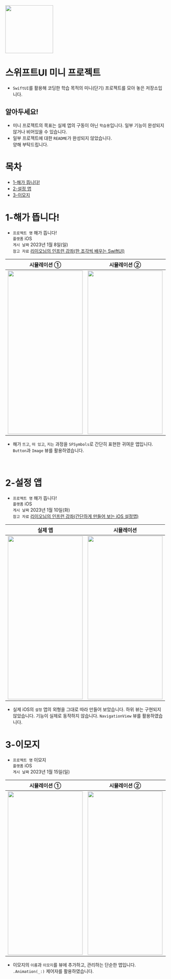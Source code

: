 <img src="https://user-images.githubusercontent.com/21079970/211797254-babc20dc-10c1-4edd-8ce2-56b1e6ee497c.png" align="center" width="150" height="150">

# 스위프트UI 미니 프로젝트
* `SwiftUI`를 활용해 코딩한 학습 목적의 미니(단기) 프로젝트를 모아 놓은 저장소입니다.

## 알아두세요!
* 미니 프로젝트의 목표는 실제 앱의 구동이 아닌 `학습용`입니다. 일부 기능이 완성되지 않거나 비어있을 수 있습니다.
* 일부 프로젝트에 대한 `README`가 완성되지 않았습니다.<br>양해 부탁드립니다.

# 목차
* [1-해가 뜹니다!](/1-sunrise)
* [2-설정 앱](/2-setting)
* [3-이모지](/3-emoji)

# 1-해가 뜹니다!
* `프로젝트 명` 해가 뜹니다!<br>`플랫폼` iOS<br>`게시 날짜` 2023년 1월 8일(일)<br>`참고 자료` [리이오님의 인프런 강좌(한 조각씩 배우는 SwiftUI)](https://www.inflearn.com/course/한조각-swiftui-입문)

| 시뮬레이션 ① | 시뮬레이션 ② | 시뮬레이션 ③ |
| :--: | :--: | :--: |
| <img src="https://user-images.githubusercontent.com/21079970/211800337-9e3299cb-5f10-46e3-85fb-edcc26cfea9e.png" align="center" width="235" height="511"> | <img src="https://user-images.githubusercontent.com/21079970/211800436-aef29837-d3c1-4361-9ae0-a4da436a22fb.png" align="center" width="235" height="511"> | <img src="https://user-images.githubusercontent.com/21079970/211800208-4271baab-b0e4-4d2f-8002-af9f933fdf0e.png" align="center" width="235" height="511"> |

* 해가 `뜨고`, `떠 있고`, `지는` 과정을 `SFSymbols`로 간단히 표현한 귀여운 앱입니다. `Button`과 `Image` 뷰를 활용하였습니다. 

<br>

# 2-설정 앱
* `프로젝트 명` 해가 뜹니다!<br>`플랫폼` iOS<br>`게시 날짜` 2023년 1월 10일(화)<br>`참고 자료` [리이오님의 인프런 강좌(간단하게 만들어 보는 iOS 설정앱)](https://www.inflearn.com/course/ios-swiftui-설정앱/dashboard)

| 실제 앱 | 시뮬레이션 |
| :--: | :--: |
| <img src="https://user-images.githubusercontent.com/21079970/211802759-43a5a01f-9a41-41f9-92e5-b28ff7878bfb.jpeg" align="center" width="235" height="511"> | <img src="https://user-images.githubusercontent.com/21079970/211802832-eba1df83-4284-47b6-977b-5d1e0bab76db.png" align="center" width="235" height="511"> |

* 실제 iOS의 `설정` 앱의 외형을 그대로 따라 만들어 보았습니다. 하위 뷰는 구현되지 않았습니다. 기능이 실제로 동작하지 않습니다. `NavigationView` 뷰를 활용하였습니다.

# 3-이모지
* `프로젝트 명` 이모지<br>`플랫폼` iOS<br>`게시 날짜` 2023년 1월 15일(일)

| 시뮬레이션 ① | 시뮬레이션 ② | 시뮬레이션 ③ |
| :--: | :--: | :--: |
| <img src="https://user-images.githubusercontent.com/21079970/212540818-98f385b3-45c1-42af-9ae1-a591509509b4.png" align="center" width="235" height="511"> | <img src="https://user-images.githubusercontent.com/21079970/212540821-4f7574d6-03de-4b98-9d46-473610f3c8f6.png" align="center" width="235" height="511"> | <img src="https://user-images.githubusercontent.com/21079970/212540823-fc11b004-ce9a-42cc-a44e-6e9ce02c2e01.png" align="center" width="235" height="511"> |

* 이모지의 `이름`과 `이모지`를 뷰에 추가하고, 관리하는 단순한 앱입니다. `.Animation(_:)` 제어자를 활용하였습니다.



